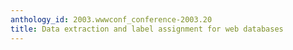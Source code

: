 ```yaml
---
anthology_id: 2003.wwwconf_conference-2003.20
title: Data extraction and label assignment for web databases
---
```


